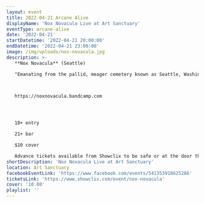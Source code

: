 ```yaml
---
layout: event
title: 2022-04-21 Arcane Alive
displayName: 'Nox Novacula Live at Art Sanctuary'
eventType: arcane-alive
date: '2022-04-21'
startDatetime: '2022-04-21 20:00:00'
endDatetime: '2022-04-21 23:00:00'
image: /img/uploads/nox-novacula.jpg
description: >-
   **Nox Novacula** (Seattle)

   "Emanating from the pallid, meager cemetery known as Seattle, Washington, Nox Novacula assumed the form of flesh in 2017 in an attempt to spread their hymns of gothic rock n’ roll to the unassuming masses. Nox Novacula breathes a breath of cold, dead air over the corpse of the modern goth and death rock scene. The squad has released “The Beginning” in 2019 on Bat Cave Productions, a compilation of their first misdeeds. After scouring the rafts in the United States and spreading their leaden Death Rock in Europe with the unlikely but convincing companionship of darkwave Profit Prison, also from Seattle, Nox Novacula emerges from forced isolation with “Ascension”, an album that is both rough and emotional, and that exudes an urgency to bring out a strange beauty in the darkness that surrounds us."



   https://noxnovacula.bandcamp.com




   18+ entry

   21+ bar

   $10 cover

   Advance tickets available from Showclix to be safe or at the door the day of show.
shortDescription: 'Nox Novacula Live at Art Sanctuary'
location: Art Sanctuary
facebookEventLink: 'https://www.facebook.com/events/541353910625286'
ticketsLink: 'https://www.showclix.com/event/nox-novacula'
cover: '10.00'
playlist: ''
---
```

